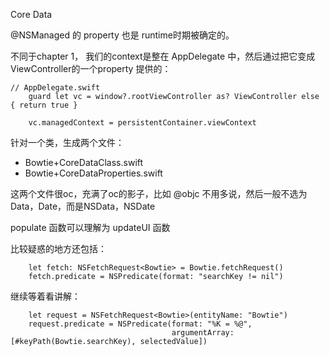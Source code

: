 Core Data 

@NSManaged 的 property 也是 runtime时期被确定的。

不同于chapter 1， 我们的context是整在 AppDelegate 中，然后通过把它变成 ViewController的一个property 提供的：

```
// AppDelegate.swift
    guard let vc = window?.rootViewController as? ViewController else { return true }
    
    vc.managedContext = persistentContainer.viewContext
```

针对一个类，生成两个文件：

- Bowtie+CoreDataClass.swift
- Bowtie+CoreDataProperties.swift

这两个文件很oc，充满了oc的影子，比如 @objc 不用多说，然后一般不选为Data，Date，而是NSData，NSDate

populate 函数可以理解为 updateUI 函数

比较疑惑的地方还包括：

```    
    let fetch: NSFetchRequest<Bowtie> = Bowtie.fetchRequest()
    fetch.predicate = NSPredicate(format: "searchKey != nil")
```

继续等着看讲解：

```
    let request = NSFetchRequest<Bowtie>(entityName: "Bowtie")
    request.predicate = NSPredicate(format: "%K = %@",
                                    argumentArray: [#keyPath(Bowtie.searchKey), selectedValue])
```                                    
                                    
                                    